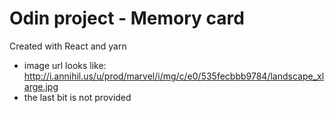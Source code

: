 # Odin project - Memory card

Created with React and yarn

[//]: # (fixMe and notes)
- image url looks like: http://i.annihil.us/u/prod/marvel/i/mg/c/e0/535fecbbb9784/landscape_xlarge.jpg
- the last bit is not provided
